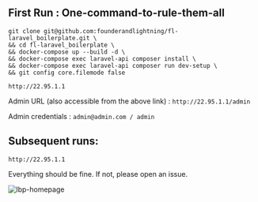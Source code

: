 ## First Run : One-command-to-rule-them-all
```
git clone git@github.com:founderandlightning/fl-laravel_boilerplate.git \
&& cd fl-laravel_boilerplate \
&& docker-compose up --build -d \
&& docker-compose exec laravel-api composer install \
&& docker-compose exec laravel-api composer run dev-setup \
&& git config core.filemode false 
```

```
http://22.95.1.1
```

Admin URL (also accessible from the above link) : `http://22.95.1.1/admin`

Admin credentials : `admin@admin.com / admin`

## Subsequent runs:
```
http://22.95.1.1
```

Everything should be fine. If not, please open an issue.


![lbp-homepage](https://user-images.githubusercontent.com/37613346/189113557-2204e9fa-7a62-4c58-b3be-276cad36ef37.png)
